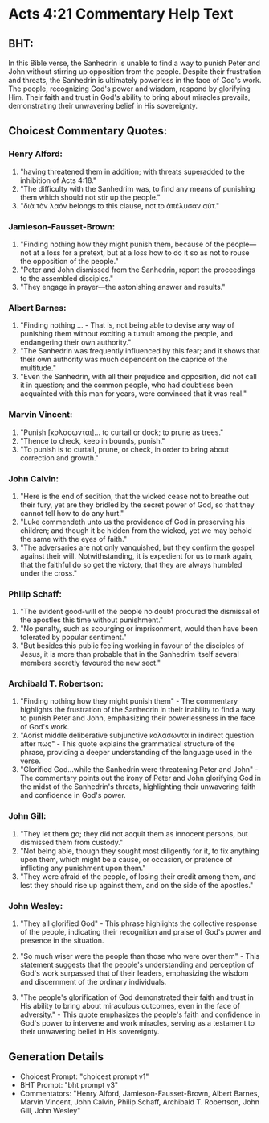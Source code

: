 # Acts 4:21 Commentary Help Text

## BHT:
In this Bible verse, the Sanhedrin is unable to find a way to punish Peter and John without stirring up opposition from the people. Despite their frustration and threats, the Sanhedrin is ultimately powerless in the face of God's work. The people, recognizing God's power and wisdom, respond by glorifying Him. Their faith and trust in God's ability to bring about miracles prevails, demonstrating their unwavering belief in His sovereignty.

## Choicest Commentary Quotes:
### Henry Alford:
1. "having threatened them in addition; with threats superadded to the inhibition of Acts 4:18."
2. "The difficulty with the Sanhedrim was, to find any means of punishing them which should not stir up the people."
3. "διὰ τὸν λαόν belongs to this clause, not to ἀπέλυσαν αὐτ."

### Jamieson-Fausset-Brown:
1. "Finding nothing how they might punish them, because of the people—not at a loss for a pretext, but at a loss how to do it so as not to rouse the opposition of the people." 
2. "Peter and John dismissed from the Sanhedrin, report the proceedings to the assembled disciples."
3. "They engage in prayer—the astonishing answer and results."

### Albert Barnes:
1. "Finding nothing ... - That is, not being able to devise any way of punishing them without exciting a tumult among the people, and endangering their own authority."
2. "The Sanhedrin was frequently influenced by this fear; and it shows that their own authority was much dependent on the caprice of the multitude."
3. "Even the Sanhedrin, with all their prejudice and opposition, did not call it in question; and the common people, who had doubtless been acquainted with this man for years, were convinced that it was real."

### Marvin Vincent:
1. "Punish [κολασωνται]... to curtail or dock; to prune as trees." 
2. "Thence to check, keep in bounds, punish." 
3. "To punish is to curtail, prune, or check, in order to bring about correction and growth."

### John Calvin:
1. "Here is the end of sedition, that the wicked cease not to breathe out their fury, yet are they bridled by the secret power of God, so that they cannot tell how to do any hurt."
2. "Luke commendeth unto us the providence of God in preserving his children; and though it be hidden from the wicked, yet we may behold the same with the eyes of faith."
3. "The adversaries are not only vanquished, but they confirm the gospel against their will. Notwithstanding, it is expedient for us to mark again, that the faithful do so get the victory, that they are always humbled under the cross."

### Philip Schaff:
1. "The evident good-will of the people no doubt procured the dismissal of the apostles this time without punishment."
2. "No penalty, such as scourging or imprisonment, would then have been tolerated by popular sentiment."
3. "But besides this public feeling working in favour of the disciples of Jesus, it is more than probable that in the Sanhedrim itself several members secretly favoured the new sect."

### Archibald T. Robertson:
1. "Finding nothing how they might punish them" - The commentary highlights the frustration of the Sanhedrin in their inability to find a way to punish Peter and John, emphasizing their powerlessness in the face of God's work.
2. "Aorist middle deliberative subjunctive κολασωντα in indirect question after πως" - This quote explains the grammatical structure of the phrase, providing a deeper understanding of the language used in the verse.
3. "Glorified God...while the Sanhedrin were threatening Peter and John" - The commentary points out the irony of Peter and John glorifying God in the midst of the Sanhedrin's threats, highlighting their unwavering faith and confidence in God's power.

### John Gill:
1. "They let them go; they did not acquit them as innocent persons, but dismissed them from custody."
2. "Not being able, though they sought most diligently for it, to fix anything upon them, which might be a cause, or occasion, or pretence of inflicting any punishment upon them."
3. "They were afraid of the people, of losing their credit among them, and lest they should rise up against them, and on the side of the apostles."

### John Wesley:
1. "They all glorified God" - This phrase highlights the collective response of the people, indicating their recognition and praise of God's power and presence in the situation.

2. "So much wiser were the people than those who were over them" - This statement suggests that the people's understanding and perception of God's work surpassed that of their leaders, emphasizing the wisdom and discernment of the ordinary individuals.

3. "The people's glorification of God demonstrated their faith and trust in His ability to bring about miraculous outcomes, even in the face of adversity." - This quote emphasizes the people's faith and confidence in God's power to intervene and work miracles, serving as a testament to their unwavering belief in His sovereignty.


## Generation Details
- Choicest Prompt: "choicest prompt v1"
- BHT Prompt: "bht prompt v3"
- Commentators: "Henry Alford, Jamieson-Fausset-Brown, Albert Barnes, Marvin Vincent, John Calvin, Philip Schaff, Archibald T. Robertson, John Gill, John Wesley"

